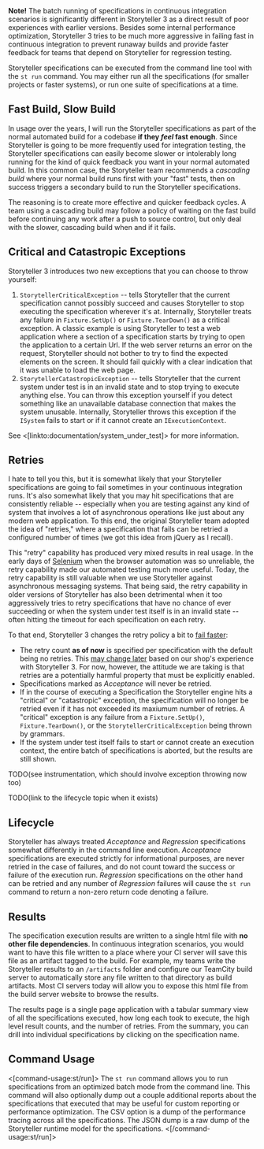 <!--Title:Integration with Continuous Integration-->
<!--Url:ci-->

<div class="alert alert-info" role="alert"><strong>Note!</strong> The batch running of specifications in continuous integration scenarios is significantly different in Storyteller 3 as a direct result of poor experiences with earlier versions. Besides some internal performance optimization, Storyteller 3 tries to be much more aggressive in failing fast in continuous integration to prevent runaway builds and provide faster feedback for teams that depend on Storyteller for regression testing. </div>


Storyteller specifications can be executed from the command line tool with the `st run` command. You may either run all the specifications (for smaller projects or faster systems), or run one suite of specifications at a time. 

## Fast Build, Slow Build

In usage over the years, I will run the Storyteller specifications as part of the normal automated build for a codebase **if they _feel_ fast enough**. Since Storyteller is going to be more frequently used for integration testing, the Storyteller specifications can easily become slower or intolerably long running for the kind of quick feedback you want in your normal automated build. In this common case, the Storyteller team recommends a _cascading build_ where your normal build runs first with your "fast" tests, then on success triggers a secondary build to run the Storyteller specifications. 

The reasoning is to create more effective and quicker feedback cycles. A team using a cascading build may follow a policy of waiting on the fast build before continuing any work after a push to source control, but only deal with the slower, cascading build when and if it fails.




## Critical and Catastropic Exceptions

Storyteller 3 introduces two new exceptions that you can choose to throw yourself:

1. `StorytellerCriticalException` -- tells Storyteller that the current specification cannot possibly succeed and causes Storyteller to stop executing the specification wherever it's at. Internally, Storyteller treats any failure in `Fixture.SetUp()` or `Fixture.TearDown()` as a critical exception. A classic example is using Storyteller to test a web application where a section of a specification starts by trying to open the application to a certain Url. If the web server returns an error on the request, Storyteller should not bother to try to find the expected elements on the screen. It should fail quickly with a clear indication that it was unable to load the web page.
1. `StorytellerCatastropicException` -- tells Storyteller that the current system under test is in an invalid state and to stop trying to execute anything else. You can throw this exception yourself if you detect something like an unavailable database connection that makes the system unusable. Internally, Storyteller throws this exception if the `ISystem` fails to start or if it cannot create an `IExecutionContext`.

See <[linkto:documentation/system_under_test]> for more information.



## Retries

I hate to tell you this, but it is somewhat likely that your Storyteller specifications are going to fail sometimes in your continuous integration runs. It's also somewhat likely that you may hit specifications that are consistently reliable -- especially when you are testing against any kind of system that involves a lot of asynchronous operations like just about any modern web application. To this end, the original Storyteller team adopted the idea of "retries," where a specification that fails can be retried a configured number of times (we got this idea from jQuery as I recall).

This "retry" capability has produced very mixed results in real usage. In the early days of [Selenium](http://www.seleniumhq.org) when the browser automation was so unreliable, the retry capability made our automated testing much more useful. Today, the retry capability is still valuable when we use Storyteller against asynchronous messaging systems. That being said, the retry capability in older versions of Storyteller has also been detrimental when it too aggressively tries to retry specifications that have no chance of ever succeeding or when the system under test itself is in an invalid state -- often hitting the timeout for each specification on each retry.

To that end, Storyteller 3 changes the retry policy a bit to [fail faster](http://en.wikipedia.org/wiki/Fail-fast):
* The retry count **as of now** is specified per specification with the default being no retries. This [may change later](https://github.com/DarthFubuMVC/StoryTeller2/issues/151) based on our shop's experience with Storyteller 3. For now, however, the attitude we are taking is that retries are a potentially harmful property that must be explicitly enabled.
* Specifications marked as _Acceptance_ will never be retried.
* If in the course of executing a Specification the Storyteller engine hits a "critical" or "catastropic" exception, the specification will no longer be retried even if it has not exceeded its maxiumum number of retries. A "critical" exception is any failure from a `Fixture.SetUp()`, `Fixture.TearDown()`, or the `StorytellerCriticalException` being thrown by grammars. 
* If the system under test itself fails to start or cannot create an execution context, the entire batch of specifications is aborted, but the results are still shown.

TODO(see instrumentation, which should involve exception throwing now too)


TODO(link to the lifecycle topic when it exists)

## Lifecycle

Storyteller has always treated _Acceptance_ and _Regression_ specifications somewhat differently in the command line execution. _Acceptance_ specifications are executed strictly for informational purposes, are never retried in the case of failures, and do not count toward the success or failure of the execution run. _Regression_ specifications on the other hand can be retried and any number of _Regression_ failures will cause the `st run` command to return a non-zero return code denoting a failure.


## Results

The specification execution results are written to a single html file with **no other file dependencies**. In continuous integration scenarios, you would want to have this file written to a place where your CI server will save this file as an artifact tagged to the build. For example, my teams write the Storyteller results to an `/artifacts` folder and configure our TeamCity build server to automatically store any file written to that directory as build artifacts. Most CI servers today will allow you to expose this html file from the build server website to browse the results.

The results page is a single page application with a tabular summary view of all the specifications executed, how long each took to execute, the high level result counts, and the number of retries. From the summary, you can drill into individual specifications by clicking on the specification name.

## Command Usage

<[command-usage:st/run]>
The `st run` command allows you to run specifications from an optimized batch mode from the command line. This command will also optionally dump out a couple additional  reports about the specifications that executed that may be useful for custom reporting or performance optimization. The CSV option is a dump of the performance tracing across all the specifications. The JSON dump is a raw dump of the Storyteller runtime model for the specifications. 
<[/command-usage:st/run]>
